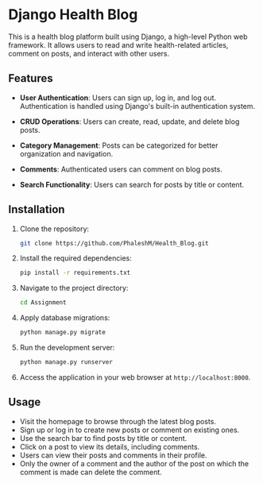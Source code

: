 # Django Health Blog

This is a health blog platform built using Django, a high-level Python web framework. It allows users to read and write health-related articles, comment on posts, and interact with other users.

## Features

- **User Authentication**: Users can sign up, log in, and log out. Authentication is handled using Django's built-in authentication system.

- **CRUD Operations**: Users can create, read, update, and delete blog posts.

- **Category Management**: Posts can be categorized for better organization and navigation.

- **Comments**: Authenticated users can comment on blog posts.

- **Search Functionality**: Users can search for posts by title or content.

## Installation

1. Clone the repository:

   ```bash
   git clone https://github.com/PhaleshM/Health_Blog.git
   ```

2. Install the required dependencies:

   ```bash
   pip install -r requirements.txt
   ```

3. Navigate to the project directory:

   ```bash
   cd Assignment
   ```

4. Apply database migrations:

   ```bash
   python manage.py migrate
   ```

5. Run the development server:

   ```bash
   python manage.py runserver
   ```

6. Access the application in your web browser at `http://localhost:8000`.

## Usage

- Visit the homepage to browse through the latest blog posts.
- Sign up or log in to create new posts or comment on existing ones.
- Use the search bar to find posts by title or content.
- Click on a post to view its details, including comments.
- Users can view their posts and comments in their profile.
- Only the owner of a comment and the author of the post on which the comment is made can delete the comment.
